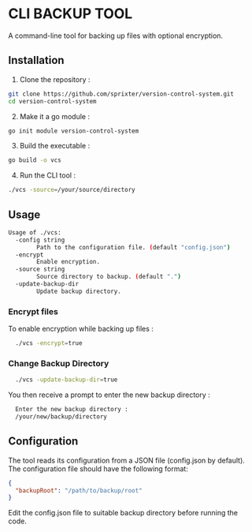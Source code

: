 # CLI BACKUP TOOL

A command-line tool for backing up files with optional encryption.

## Installation
1. Clone the repository :

```bash
git clone https://github.com/sprixter/version-control-system.git
cd version-control-system
```

2. Make it a go module :

```bash
go init module version-control-system
```

3. Build the executable :

```bash
go build -o vcs
```

4. Run the CLI tool :

```bash
./vcs -source=/your/source/directory
```

## Usage

```bash
Usage of ./vcs:
  -config string
    	Path to the configuration file. (default "config.json")
  -encrypt
    	Enable encryption.
  -source string
    	Source directory to backup. (default ".")
  -update-backup-dir
    	Update backup directory.
```

### Encrypt files
To enable encryption while backing up files :

```bash
  ./vcs -encrypt=true
```

### Change Backup Directory

```bash
  ./vcs -update-backup-dir=true
```

You then receive a prompt to enter the new backup directory :

```bash
  Enter the new backup directory :
  /your/new/backup/directory
```

## Configuration
The tool reads its configuration from a JSON file (config.json by default). The configuration file should have the following format:

```json
{
  "backupRoot": "/path/to/backup/root"
}
```
Edit the config.json file to suitable backup directory before running the code.

